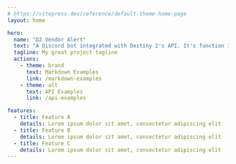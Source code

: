 ```yaml
---
# https://vitepress.dev/reference/default-theme-home-page
layout: home

hero:
  name: "D2 Vendor Alert"
  text: "A Discord bot integrated with Destiny 2's API. It's function is to alert users of any unowned mods sold by the vendors, Banshee-44 and Ada-1."
  tagline: My great project tagline
  actions:
    - theme: brand
      text: Markdown Examples
      link: /markdown-examples
    - theme: alt
      text: API Examples
      link: /api-examples

features:
  - title: Feature A
    details: Lorem ipsum dolor sit amet, consectetur adipiscing elit
  - title: Feature B
    details: Lorem ipsum dolor sit amet, consectetur adipiscing elit
  - title: Feature C
    details: Lorem ipsum dolor sit amet, consectetur adipiscing elit
---
```


